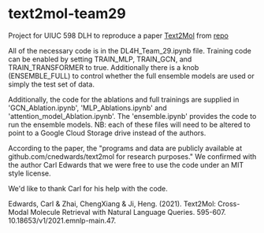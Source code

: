 # text2mol-team29
Project for UIUC 598 DLH to reproduce a paper [Text2Mol](https://aclanthology.org/2021.emnlp-main.47/) from [repo](https://github.com/cnedwards/text2mol/tree/master/code) 

All of the necessary code is in the DL4H_Team_29.ipynb file.  Training code can be enabled by setting TRAIN_MLP, TRAIN_GCN, and TRAIN_TRANSFORMER to true. Additionally there is a knob (ENSEMBLE_FULL) to control whether the full ensemble models are used or simply the test set of data. 

Additionally, the code for the ablations and full trainings are supplied in 'GCN_Ablation.ipynb', 'MLP_Ablations.ipynb' and 'attention_model_Ablation.ipynb'. The 'ensemble.ipynb' provides the code to run the ensemble models. NB: each of these files will need to be altered to point to a Google Cloud Storage drive instead of the authors.  

According to the paper, the "programs and data are publicly available at
github.com/cnedwards/text2mol for research purposes." We confirmed with the author Carl Edwards that we were free to use the code under an MIT style license. 

We'd like to thank Carl for his help with the code. 

Edwards, Carl & Zhai, ChengXiang & Ji, Heng. (2021). Text2Mol: Cross-Modal Molecule Retrieval with Natural Language Queries. 595-607. 10.18653/v1/2021.emnlp-main.47.

